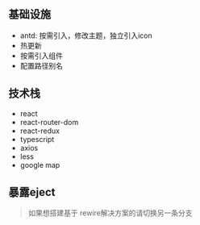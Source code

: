 ## 基础设施
- antd: 按需引入，修改主题，独立引入icon
- 热更新
- 按需引入组件
- 配置路径别名


## 技术栈
- react
- react-router-dom
- react-redux
- typescript
- axios
- less
- google map

## 暴露eject
> 如果想搭建基于 rewire解决方案的请切换另一条分支

